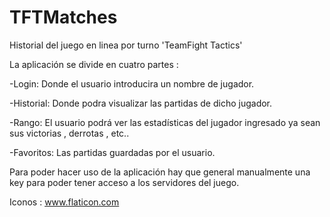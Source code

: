 # TFTMatches
Historial del juego en linea por turno 'TeamFight Tactics'

La aplicación se divide en cuatro partes :

  -Login: Donde el usuario introducira un nombre de jugador.
  
  -Historial: Donde podra visualizar las partidas de dicho jugador.
  
  -Rango:  El usuario podrá ver las estadísticas del jugador ingresado ya sean sus victorias , derrotas , etc..
  
  -Favoritos: Las partidas guardadas por el usuario.
  
Para poder hacer uso de la aplicación hay que general manualmente una key para poder tener acceso a los servidores del juego.

Iconos : www.flaticon.com
